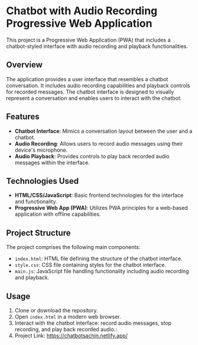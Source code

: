# Chatbot with Audio Recording Progressive Web Application

This project is a Progressive Web Application (PWA) that includes a chatbot-styled interface with audio recording and playback functionalities.

## Overview

The application provides a user interface that resembles a chatbot conversation. It includes audio recording capabilities and playback controls for recorded messages. The chatbot interface is designed to visually represent a conversation and enables users to interact with the chatbot.

## Features

- **Chatbot Interface**: Mimics a conversation layout between the user and a chatbot.
- **Audio Recording**: Allows users to record audio messages using their device's microphone.
- **Audio Playback**: Provides controls to play back recorded audio messages within the interface.

## Technologies Used

- **HTML/CSS/JavaScript**: Basic frontend technologies for the interface and functionality.
- **Progressive Web App (PWA)**: Utilizes PWA principles for a web-based application with offline capabilities.

## Project Structure

The project comprises the following main components:

- `index.html`: HTML file defining the structure of the chatbot interface.
- `style.css`: CSS file containing styles for the chatbot interface.
- `main.js`: JavaScript file handling functionality including audio recording and playback.

## Usage

1. Clone or download the repository.
2. Open `index.html` in a modern web browser.
3. Interact with the chatbot interface: record audio messages, stop recording, and play back recorded audio.:
4. Project Link: https://chatbotsachin.netlify.app/
